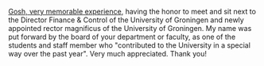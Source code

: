 
[Gosh, very memorable experience](https://twitter.com/wijmenga_cisca/status/1206621160940670979?s=20), having the honor to meet and sit next to the Director Finance & Control of the University of Groningen and newly appointed rector magnificus of the University of Groningen. My name was put forward by the board of your department or faculty, as one of the students and staff member who "contributed to the University in a special way over the past year". Very much appreciated. Thank you!




